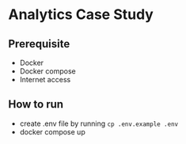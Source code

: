 # Analytics Case Study
## Prerequisite
- Docker
- Docker compose
- Internet access

## How to run
- create .env file by running `cp .env.example .env`
- docker compose up 